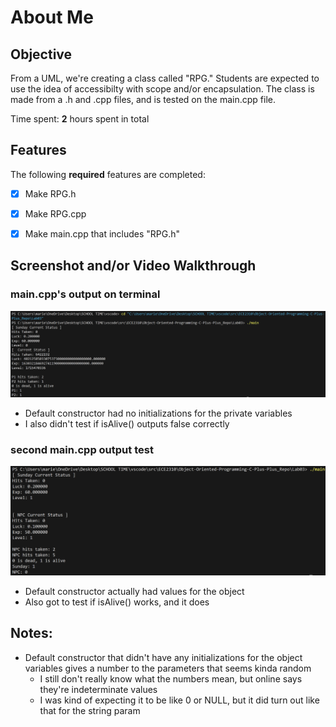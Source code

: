 # About Me

## Objective
From a UML, we're creating a class called "RPG." Students are expected to 
use the idea of accessibilty with scope and/or encapsulation. The class 
is made from a .h and .cpp files, and is tested on the main.cpp file.


Time spent: **2** hours spent in total



## Features

The following **required** features are completed:

- [x] Make RPG.h
- [x] Make RPG.cpp
- [x] Make main.cpp that includes "RPG.h"



## Screenshot and/or Video Walkthrough

### main.cpp's output on terminal
![picture of terminal after running main.exe](<images03/image.png>)

- Default constructor had no initializations for the private variables
- I also didn't test if isAlive() outputs false correctly

### second main.cpp output test
![Another pic of terminal after running main.exe](<images03/Screenshot 2025-09-25 144740.png>)

- Default constructor actually had values for the object
- Also got to test if isAlive() works, and it does



## Notes:
- Default constructor that didn't have any initializations for the object variables 
gives a number to the parameters that seems kinda random
    - I still don't really know what the numbers mean, but online says they're
    indeterminate values
    - I was kind of expecting it to be like 0 or NULL, but it did turn out 
    like that for the string param